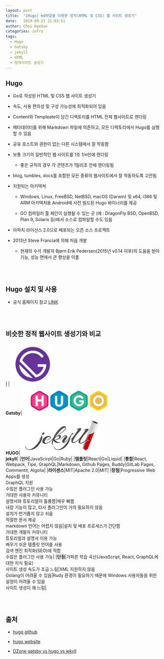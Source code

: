 ```yaml
---
layout: post
title:  "[Hugo] md파일을 이용한 정적(HTML 및 CSS) 웹 사이트 생성기"
date:   2019-09-21 21:03:51
author: Choi HyeSun
categories: infra
tags:
  - Hugo
  - Gatsby
  - jekyll
  - HTML
  - 정적사이트 생성기
---
```


## Hugo

- Go로 작성된 HTML 및 CSS 웹 사이트 생성기

- 속도, 사용 편의성 및 구성 가능성에 최적화되어 있음

- Content와 Templeate이 담긴 디렉토리를 HTML 전체 웹사이트로 렌더링

- 메타데이터를 위해 Markdown 파일에 의존하고, 모든 디렉토리에서 Hugo를 실행할 수 있음

- 공유 호스트와 권한이 없는 다른 시스템에서 잘 작동함

- 보통 크기의 일반적인 웹 사이트를 1초 1/n만에 렌더링

  - 좋은 규칙의 경우 각 콘텐츠가 1밀리초 안에 렌더링됨

- blog, tumbles, docs를 포함한 모든 종류의 웹사이트에서 잘 작동하도록 고안됨

- 지원되는 아키텍쳐

  - Windows, Linux, FreeBSD, NetBSD, macOS (Darwin) 및 x64, i386 및 ARM 아키텍처용 Android에 사전 빌드된 Hugo 바이너리를 제공

  - GO 컴파일러 툴 체인이 실행될 수 있는 곳 (예 : DragonFly BSD, OpenBSD, Plan 9, Solaris 등)에서 소스로 컴파일할 수도 있음

- 아파치 라이선스 2.0으로 배포되는 오픈 소스 프로젝트

- 2013년 Steve Francia에 의해 처음 개발

  - 현재의 수석 개발자 Bjørn Erik Pedersen(2015년 v0.14 이후)의 도움을 받아 기능, 성능 면에서 큰 향상을 이룸
  
<br>
<br>

## Hugo 설치 및 사용

- 공식 홈페이지 참고 [LINK](https://gohugo.io/getting-started/)

<br>
<br>

## 비슷한 정적 웹사이트 생성기와 비교

| |![image](/img/2019-09-21/hugo-001-gatsby.png)<br>**Gatsby**|![image](/img/2019-09-21/hugo-002-hugo.png)<br>**HUGO**|![image](/img/2019-09-21/hugo-003-jekyll.png)<br>**jekyll**|
|**언어**|JavaScirpt|Go|Ruby|
|**템플릿**|React|Go|Liquid|
|**통합**|React, Webpack, Tipe, GraphQL|Markdown, Github Pages, Buddy|GitLab Pages, Commentit, Algolia|
|**라이센스**|MIT|Apache 2.0|MIT|
|**장점**|Progressive Web Apps를 생성<br>GraphQL 지원<br>수많은 플러그인 사용 가능<br>거대한 사용자 커뮤니티<br>설명서와 튜토리얼이 훌륭함|매우 빠름<br>내장 기능이 많고, 타사 플러그인이 거의 필요하지 않음<br>설치가 번거롭지 않고 쉬움<br>적절한 문서 제공<br>markdown 언어는 어렵지 않음|설치 및 배포 프로세스가 간단함<br>거대한 개발자 커뮤니티<br>튜토리얼과 설명서 이용 가능<br>배우기 쉬운 템플릿 언어를 사용<br>검색 엔진 최적화(SEO)에 적합<br>수많은 플러그인 사용 가능|
|**단점**|가파른 학습 곡선(JavaScript, React, GraphQL에 대한 지식 필요)<br>사이트 생성 속도가 조금 느림|XML 지원하지 않음<br>Golang이 어려울 수 있음|Rudy 환경이 필요하기 때문에 Windows 사용자들을 위한 설정이 어려울 수 있음<br>사이트 생성이 꽤 느림|

<br>
<br>

## 출처

- [hugo github](https://github.com/gohugoio/hugo)

- [hugo website](https://gohugo.io/)

- [DZone gatsby vs hugo vs jekyll](https://dzone.com/articles/static-site-generators-overview-gatsby-vs-hugo-vs)
